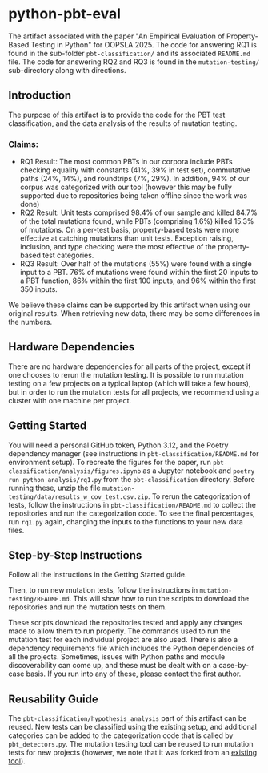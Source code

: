 # python-pbt-eval
The artifact associated with the paper "An Empirical Evaluation of Property-Based Testing in Python" for OOPSLA 2025.
The code for answering RQ1 is found in the sub-folder `pbt-classification/` and its associated `README.md` file. 
The code for answering RQ2 and RQ3 is found in the `mutation-testing/` sub-directory along with directions.  

## Introduction

The purpose of this artifact is to provide the code for the PBT test classification, and the data analysis of the results of mutation testing. 

### Claims:
- RQ1 Result: The most common PBTs in our corpora include PBTs checking equality with constants (41%, 39% in test set), commutative paths (24%, 14%), and roundtrips (7%, 29%). In addition, 94% of our corpus was categorized with our tool (however this may be fully supported due to repositories being taken offline since the work was done)
- RQ2 Result: Unit tests comprised 98.4% of our sample and killed 84.7% of the total mutations found, while PBTs (comprising 1.6%) killed 15.3% of mutations. On a per-test basis, property-based tests were more effective at catching mutations than unit tests. Exception raising, inclusion, and type checking were the most effective of the property-based test categories.
- RQ3 Result: Over half of the mutations (55%) were found with a single input to a PBT. 76% of mutations were found within the first 20 inputs to a PBT function, 86% within the first 100 inputs, and 96% within the first 350 inputs.

We believe these claims can be supported by this artifact when using our original results. When retrieving new data, there may be some differences in the numbers. 

## Hardware Dependencies

There are no hardware dependencies for all parts of the project, except if one chooses to rerun the mutation testing. It is possible to run mutation testing on a few projects on a typical laptop (which will take a few hours), but in order to run the mutation tests for all projects, we recommend using a cluster with one machine per project. 

## Getting Started
You will need a personal GitHub token, Python 3.12, and the Poetry dependency manager (see instructions in `pbt-classification/README.md` for environment setup). 
To recreate the figures for the paper, run `pbt-classification/analysis/figures.ipynb` as a Jupyter notebook and `poetry run python analysis/rq1.py` from the `pbt-classification` directory. Before running these, unzip the file `mutation-testing/data/results_w_cov_test.csv.zip`. 
To rerun the categorization of tests, follow the instructions in `pbt-classification/README.md` to collect the repositories and run the categorization code. To see the final percentages, run `rq1.py` again, changing the inputs to the functions to your new data files. 

## Step-by-Step Instructions
Follow all the instructions in the Getting Started guide. 

Then, to run new mutation tests, follow the instructions in `mutation-testing/README.md`. 
This will show how to run the scripts to download the repositories and run the mutation tests on them. 

These scripts download the repositories tested and apply any changes made to allow them to run properly. The commands used to run the mutation test for each individual project are also used. There is also a dependency requirements file which includes the Python dependencies of all the projects. Sometimes, issues with Python paths and module discoverability can come up, and these must be dealt with on a case-by-case basis. If you run into any of these, please contact the first author. 

## Reusability Guide
The `pbt-classification/hypothesis_analysis` part of this artifact can be reused. New tests can be classified using the existing setup, and additional categories can be added to the categorization code that is called by `pbt_detectors.py`. The mutation testing tool can be reused to run mutation tests for new projects (however, we note that it was forked from an [existing tool](https://github.com/boxed/mutmut)). 